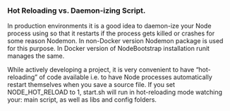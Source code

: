 
### Hot Reloading vs. Daemon-izing Script.

In production environments it is a good idea to daemon-ize your Node process using so that it restarts if the 
process gets killed or crashes for some reason Nodemon. In non-Docker version Nodemon package is used for this
purpose. In Docker version of NodeBootstrap installation runit manages the same.

While actively developing a project, it is very convenient to have “hot-reloading” of code available i.e. to have 
Node processes automatically restart themselves when you save a source file. If you set NODE_HOT_RELOAD to 1, 
start.sh will run in hot-reloading mode watching your: main script, as well as libs and config folders.
